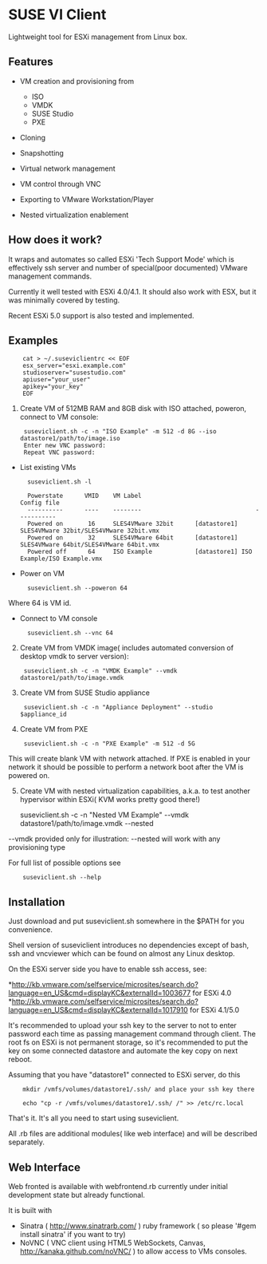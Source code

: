 SUSE VI Client
==============

Lightweight tool for ESXi management from Linux box.


Features
--------

* VM creation and provisioning from

	* ISO 
	* VMDK
	* SUSE Studio
	* PXE 

* Cloning

* Snapshotting

* Virtual network management

* VM control through VNC

* Exporting to VMware Workstation/Player

* Nested virtualization enablement

How does it work?
-----------------

It wraps and automates so called ESXi 'Tech Support Mode' which is effectively ssh server and number of special(poor documented) VMware  management commands.

Currently it well tested with ESXi 4.0/4.1. It should also work with ESX, but it was minimally covered by testing.

Recent ESXi 5.0 support is also tested and implemented.

Examples
--------

		cat > ~/.suseviclientrc << EOF
		esx_server="esxi.example.com"
		studioserver="susestudio.com"
		apiuser="your_user"
		apikey="your_key"
		EOF

1) Create VM of 512MB RAM and 8GB disk with ISO attached, poweron, connect to VM console:

		suseviclient.sh -c -n "ISO Example" -m 512 -d 8G --iso datastore1/path/to/image.iso
		Enter new VNC password:
		Repeat VNC password:

* List existing VMs

		suseviclient.sh -l

		Powerstate      VMID    VM Label                                Config file
		----------      ----    --------                                -----------
		Powered on       16     SLES4VMware 32bit      [datastore1] SLES4VMware 32bit/SLES4VMware 32bit.vmx
		Powered on       32     SLES4VMware 64bit      [datastore1] SLES4VMware 64bit/SLES4VMware 64bit.vmx
		Powered off      64     ISO Example            [datastore1] ISO Example/ISO Example.vmx

* Power on VM

		suseviclient.sh --poweron 64

Where 64 is VM id.

* Connect to VM console

		suseviclient.sh --vnc 64

2) Create VM from VMDK image( includes automated conversion of desktop vmdk to server version):

		suseviclient.sh -c -n "VMDK Example" --vmdk datastore1/path/to/image.vmdk

3) Create VM from SUSE Studio appliance

		suseviclient.sh -c -n "Appliance Deployment" --studio $appliance_id

4) Create VM from PXE 

		suseviclient.sh -c -n "PXE Example" -m 512 -d 5G

This will create blank VM with network attached. If PXE is enabled in your network it should be possible to perform a network boot after the VM is powered on.

5) Create VM with nested virtualization capabilities, a.k.a. to test another hypervisor within ESXi( KVM works pretty good there!)
   
    suseviclient.sh -c -n "Nested VM Example" --vmdk datastore1/path/to/image.vmdk --nested
    
--vmdk provided only for illustration: --nested will work with any provisioning type

For full list of possible options see
 
		suseviclient.sh --help

Installation
------------

Just download and  put suseviclient.sh somewhere in the $PATH for you convenience.

Shell version of suseviclient introduces no dependencies except of bash, ssh and vncviewer which can be found on almost any Linux desktop.


On the ESXi server side you have to enable ssh access, see: 

*http://kb.vmware.com/selfservice/microsites/search.do?language=en_US&cmd=displayKC&externalId=1003677 for ESXi 4.0
*http://kb.vmware.com/selfservice/microsites/search.do?language=en_US&cmd=displayKC&externalId=1017910 for ESXi 4.1/5.0

It's recommended to upload your ssh key to the server to not to enter password each time as passing management command through client.
The root fs on ESXi is not permanent storage, so it's recommended to put the key on some connected datastore and automate the key copy on next reboot.

Assuming that you have "datastore1" connected to ESXi server, do this

		mkdir /vmfs/volumes/datastore1/.ssh/ and place your ssh key there

		echo "cp -r /vmfs/volumes/datastore1/.ssh/ /" >> /etc/rc.local

That's it. It's all you need to start using suseviclient.

All .rb files are additional modules( like web interface) and will be described separately.

Web Interface
-------------

Web fronted is available with webfrontend.rb currently under initial development state but already functional.

It is built with 

* Sinatra ( http://www.sinatrarb.com/ ) ruby framework ( so please '#gem install sinatra' if you want to try) 
* NoVNC ( VNC client using HTML5 WebSockets, Canvas,  http://kanaka.github.com/noVNC/ ) to allow access to VMs consoles.
